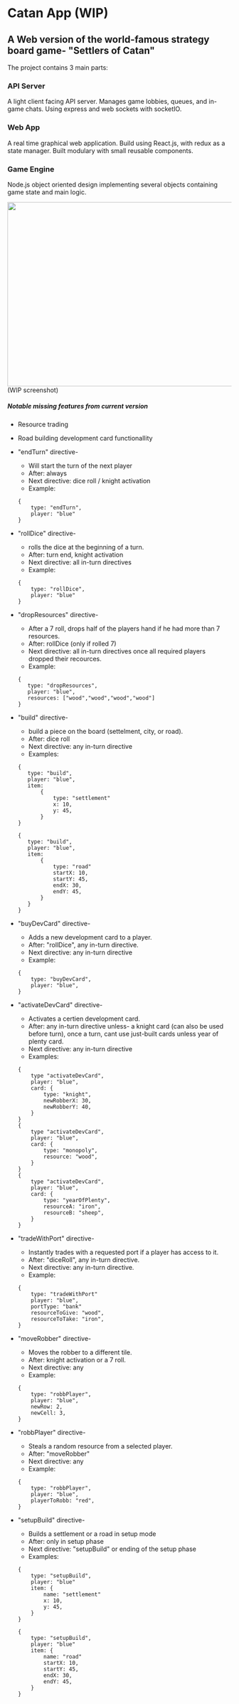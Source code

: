 # Catan App (WIP)
## A Web version of the world-famous strategy board game- "Settlers of Catan"

The project contains 3 main parts:
### API Server
A light client facing API server. Manages game lobbies, queues, and in-game chats. Using express and web sockets with socketIO.
### Web App
A real time graphical web application. Build using React.js, with redux as a state manager. Built modulary with small reusable components.
### Game Engine
Node.js object oriented design implementing several objects containing game state and main logic.

<img src="./assets/WIP_Screenshot.PNG" width="850" height="414">
(WIP screenshot)

##### Notable missing features from current version
- Resource trading
- Road building development card functionallity


- "endTurn" directive- 
    * Will start the turn of the next player
    * After: always
    * Next directive: dice roll / knight activation
    * Example:
    ```
    {
        type: "endTurn",
        player: "blue"
    }
    ```
- "rollDice" directive-
    * rolls the dice at the beginning of a turn.
    * After: turn end, knight activation
    * Next directive: all in-turn directives
    * Example:
    ```
    {
        type: "rollDice",
        player: "blue"
    }
    ```
- "dropResources" directive-
    * After a 7 roll, drops half of the players hand if he had more than 7 resources.
    * After: rollDice (only if rolled 7)
    * Next directive: all in-turn directives once all required players dropped their recources.
    * Example:
    ```
    {
       type: "dropResources",
       player: "blue",
       resources: ["wood","wood","wood","wood"]
    }
    ```
- "build" directive-
    * build a piece on the board (settelment, city, or road).
    * After: dice roll
    * Next directive: any in-turn directive
    * Examples:
    ```
    {
       type: "build",
       player: "blue",
       item: 
           {
               type: "settlement"
               x: 10,
               y: 45,
           }
    }
    ```
    ```
    {
       type: "build",
       player: "blue",
       item: 
           {
               type: "road"
               startX: 10,
               startY: 45,
               endX: 30,
               endY: 45,
           }
       }
    }
    ```
- "buyDevCard" directive-
    * Adds a new development card to a player.
    * After: "rollDice", any in-turn directive.
    * Next directive: any in-turn directive
    * Example: 
    ```
    {
        type: "buyDevCard",
        player: "blue",
    }
    ```
- "activateDevCard" directive-
    * Activates a certien development card.
    * After: any in-turn directive unless- a knight card (can also be used before turn), once a turn, cant use just-built cards unless year of plenty card.
    * Next directive: any in-turn directive
    * Examples: 
    ```
    {
        type "activateDevCard",
        player: "blue",
        card: {
            type: "knight",
            newRobberX: 30,
            newRobberY: 40,
        }
    }
    {
        type "activateDevCard",
        player: "blue",
        card: {
            type: "monopoly",
            resource: "wood",
        }
    }
    {
        type "activateDevCard",
        player: "blue",
        card: {
            type: "yearOfPlenty",
            resourceA: "iron",
            resourceB: "sheep",
        }
    }
    ```
- "tradeWithPort" directive-
    * Instantly trades with a requested port if a player has access to it.
    * After: "diceRoll", any in-turn directive.
    * Next directive: any in-turn directive.
    * Example: 
    ```
    {
        type: "tradeWithPort"
        player: "blue",
        portType: "bank"
        resourceToGive: "wood",
        resourceToTake: "iron",
    }
    ```
- "moveRobber" directive-
    * Moves the robber to a different tile.
    * After: knight activation or a 7 roll.
    * Next directive: any
    * Example:
    ```
    {
        type: "robbPlayer",
        player: "blue",
        newRow: 2,
        newCell: 3,
    }
    ```
- "robbPlayer" directive-
    * Steals a random resource from a selected player.
    * After: "moveRobber"
    * Next directive: any
    * Example:
    ```
    {
        type: "robbPlayer",
        player: "blue",
        playerToRobb: "red",
    }
    ```
- "setupBuild" directive-
    * Builds a settlement or a road in setup mode
    * After: only in setup phase
    * Next directive: "setupBuild" or ending of the setup phase
    * Examples: 
    ```
    {
        type: "setupBuild",
        player: "blue"
        item: {
            name: "settlement"
            x: 10,
            y: 45,
        }
    }
    ```
    ```
    {
        type: "setupBuild",
        player: "blue"
        item: {
            name: "road"
            startX: 10,
            startY: 45,
            endX: 30,
            endY: 45,
        }
    }
    ```
